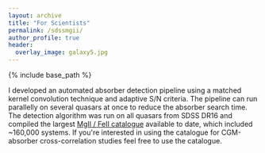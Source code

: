 ```yaml
---
layout: archive
title: "For Scientists"
permalink: /sdssmgii/
author_profile: true
header:
  overlay_image: galaxy5.jpg
---
```


{% include base_path %}

I developed an automated absorber detection pipeline using a matched kernel convolution technique and adaptive S/N criteria. The pipeline can run parallelly on several quasars at once to reduce the absorber search time. The detection algorithm was run on all quasars from SDSS DR16 and compiled the largest [MgII / FeII catalogue](https://wwwmpa.mpa-garching.mpg.de/SDSS/MgII/) available to date, which included ~160,000 systems. If you're interested in using the catalogue for CGM-absorber cross-correlation studies feel free to use the catalogue.